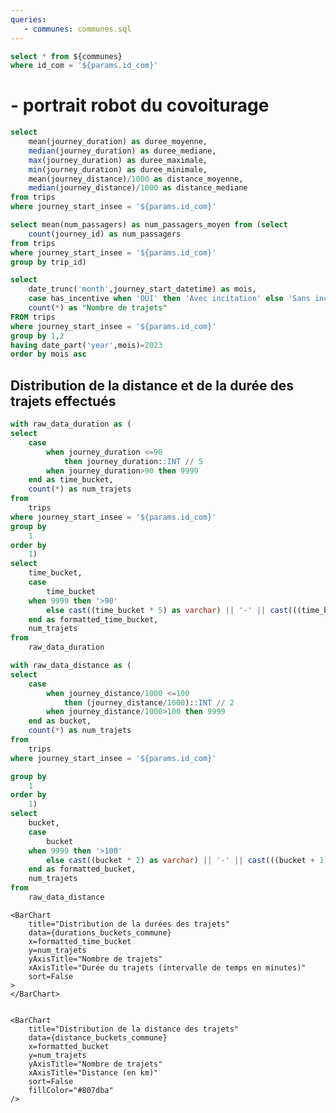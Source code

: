 ```yaml
---
queries:
   - communes: communes.sql
---
```


```sql communes_filtered
select * from ${communes}
where id_com = '${params.id_com}'
```

# <Value data={communes_filtered} column=libelle /> - portrait robot du covoiturage
```sql trip_stats_commune
select 
    mean(journey_duration) as duree_moyenne,
    median(journey_duration) as duree_mediane,
    max(journey_duration) as duree_maximale,
    min(journey_duration) as duree_minimale,
    mean(journey_distance)/1000 as distance_moyenne,
    median(journey_distance)/1000 as distance_mediane
from trips
where journey_start_insee = '${params.id_com}'

```


```sql mean_passengers_per_trip_commune
select mean(num_passagers) as num_passagers_moyen from (select 
    count(journey_id) as num_passagers
from trips
where journey_start_insee = '${params.id_com}'
group by trip_id)
```

<BigValue 
  data={trip_stats_commune}
  value=duree_moyenne
  title="Durée moyenne en minute"
  fmt='#,##0.0" minutes"'
/>

<BigValue 
  data={trip_stats_commune}
  value=distance_moyenne
  title="Distance moyenne"
  fmt='#,##0.0" km"'
/>

<BigValue 
  data={mean_passengers_per_trip_commune}
  value=num_passagers_moyen
  title="Nombres de passagers"
  fmt='#,##0.0" en moyenne"'
/>

```sql trips_by_week_commune  
select
    date_trunc('month',journey_start_datetime) as mois,
    case has_incentive when 'OUI' then 'Avec incitation' else 'Sans incitation' end as "Type de trajet",
    count(*) as "Nombre de trajets"
FROM trips
where journey_start_insee = '${params.id_com}'
group by 1,2
having date_part('year',mois)=2023
order by mois asc
```

<AreaChart 
    data={trips_by_week_commune}  
    x=mois 
    y="Nombre de trajets"
    series="Type de trajet"
    stackName="Test"
    yAxisTitle=true
    seriesTitle="Type de trajet"
    title = "Nombre de trajets par semaine"
/>


## Distribution de la distance et de la durée des trajets effectués

```sql durations_buckets_commune
with raw_data_duration as (
select 
    case 
        when journey_duration <=90 
            then journey_duration::INT // 5
        when journey_duration>90 then 9999
    end as time_bucket,
    count(*) as num_trajets
from
    trips
where journey_start_insee = '${params.id_com}'
group by
    1
order by
    1)
select 
    time_bucket,
    case
        time_bucket
    when 9999 then '>90'
        else cast((time_bucket * 5) as varchar) || '-' || cast(((time_bucket + 1)* 5) as varchar)
    end as formatted_time_bucket,
    num_trajets
from
    raw_data_duration
```

```sql distance_buckets_commune
with raw_data_distance as (
select 
    case 
        when journey_distance/1000 <=100 
            then (journey_distance/1000)::INT // 2
        when journey_distance/1000>100 then 9999
    end as bucket,
    count(*) as num_trajets
from
    trips
where journey_start_insee = '${params.id_com}'

group by
    1
order by
    1)
select 
    bucket,
    case
        bucket
    when 9999 then '>100'
        else cast((bucket * 2) as varchar) || '-' || cast(((bucket + 1)* 2) as varchar)
    end as formatted_bucket,
    num_trajets
from
    raw_data_distance
```
<Grid cols=2>

    <BarChart 
        title="Distribution de la durées des trajets"
        data={durations_buckets_commune}  
        x=formatted_time_bucket 
        y=num_trajets
        yAxisTitle="Nombre de trajets"
        xAxisTitle="Durée du trajets (intervalle de temps en minutes)"
        sort=False
    >
    </BarChart>

    
    <BarChart 
        title="Distribution de la distance des trajets"
        data={distance_buckets_commune}  
        x=formatted_bucket 
        y=num_trajets
        yAxisTitle="Nombre de trajets"
        xAxisTitle="Distance (en km)"
        sort=False
        fillColor="#807dba"
    />
</Grid>